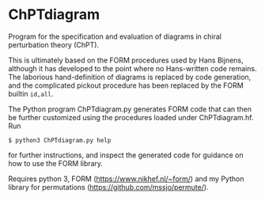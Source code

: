 # ChPTdiagram
Program for the specification and evaluation of diagrams in chiral perturbation theory (ChPT).

This is ultimately based on the FORM procedures used by Hans Bijnens, although it has developed to the point where no Hans-written code remains.
The laborious hand-definition of diagrams is replaced by code generation, and the complicated pickout procedure has been replaced by the FORM builtin `id,all`.

The Python program ChPTdiagram.py generates FORM code that can then be further customized using the procedures loaded under ChPTdiagram.hf.
Run 
```
$ python3 ChPTdiagram.py help
```
for further instructions, and inspect the generated code for guidance on how to use the FORM library.

Requires python 3, FORM (https://www.nikhef.nl/~form/) and my Python library for permutations (https://github.com/mssjo/permute/).
